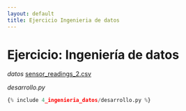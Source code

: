 ```yaml
---
layout: default
title: Ejercicio Ingenieria de datos
---
```

# Ejercicio: Ingeniería de datos
*datos*
[sensor_readings_2.csv](/datos/sensor_readings_2.csv)

*desarrollo.py*
```python
{% include 4_ingenieria_datos/desarrollo.py %}
```
